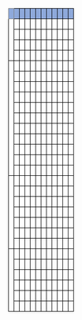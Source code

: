<style type="text/css">
.tg  {border-collapse:collapse;border-spacing:0;}
.tg td{border-color:black;border-style:solid;border-width:1px;font-family:Arial, sans-serif;font-size:14px;
  overflow:hidden;padding:10px 5px;word-break:normal;}
.tg th{border-color:black;border-style:solid;border-width:1px;font-family:Arial, sans-serif;font-size:14px;
  font-weight:normal;overflow:hidden;padding:10px 5px;word-break:normal;}
.tg .tg-o5n3{background-color:#FFF;font-weight:bold;text-align:left;vertical-align:bottom}
.tg .tg-wa1i{font-weight:bold;text-align:center;vertical-align:middle}
.tg .tg-mf8g{background-color:#8EA9DB;font-weight:bold;text-align:left;vertical-align:middle}
.tg .tg-zk71{color:#444;text-align:left;vertical-align:bottom}
.tg .tg-q3nt{background-color:#8EA9DB;border-color:inherit;font-weight:bold;text-align:center;vertical-align:middle}
.tg .tg-y6he{background-color:#8EA9DB;font-weight:bold;text-align:center;vertical-align:middle}
.tg .tg-2g1l{background-color:#FFF;font-weight:bold;text-align:center;vertical-align:middle}
.tg .tg-f4yw{background-color:#FFF;text-align:center;vertical-align:middle}
.tg .tg-kcps{background-color:#FFF;text-align:left;vertical-align:bottom}
.tg .tg-ktyi{background-color:#FFF;text-align:left;vertical-align:top}
.tg .tg-7zrl{text-align:left;vertical-align:bottom}
.tg .tg-2lxe{background-color:#FFF;color:#F00;text-align:left;vertical-align:bottom}
.tg .tg-7yig{background-color:#FFF;text-align:center;vertical-align:top}
.tg .tg-j6zm{font-weight:bold;text-align:left;vertical-align:bottom}
.tg .tg-nrix{text-align:center;vertical-align:middle}
</style>
<table class="tg"><thead>
  <tr>
    <th class="tg-q3nt"></th>
    <th class="tg-mf8g"></th>
    <th class="tg-y6he"></th>
    <th class="tg-mf8g"></th>
    <th class="tg-mf8g"></th>
    <th class="tg-mf8g"></th>
    <th class="tg-mf8g"></th>
    <th class="tg-mf8g"></th>
    <th class="tg-mf8g"></th>
    <th class="tg-mf8g"></th>
    <th class="tg-mf8g"></th>
    <th class="tg-mf8g"></th>
  </tr></thead>
<tbody>
  <tr>
    <td class="tg-2g1l" rowspan="4"></td>
    <td class="tg-o5n3"></td>
    <td class="tg-f4yw"></td>
    <td class="tg-kcps"></td>
    <td class="tg-zk71"></td>
    <td class="tg-kcps"></td>
    <td class="tg-kcps"></td>
    <td class="tg-kcps"></td>
    <td class="tg-kcps"></td>
    <td class="tg-kcps"></td>
    <td class="tg-kcps"></td>
    <td class="tg-kcps"></td>
  </tr>
  <tr>
    <td class="tg-o5n3"></td>
    <td class="tg-f4yw"></td>
    <td class="tg-kcps"></td>
    <td class="tg-ktyi"></td>
    <td class="tg-kcps"></td>
    <td class="tg-kcps"></td>
    <td class="tg-kcps"></td>
    <td class="tg-kcps"></td>
    <td class="tg-kcps"></td>
    <td class="tg-ktyi"></td>
    <td class="tg-kcps"></td>
  </tr>
  <tr>
    <td class="tg-o5n3"></td>
    <td class="tg-f4yw"></td>
    <td class="tg-kcps"></td>
    <td class="tg-kcps"></td>
    <td class="tg-kcps"></td>
    <td class="tg-kcps"></td>
    <td class="tg-kcps"></td>
    <td class="tg-kcps"></td>
    <td class="tg-kcps"></td>
    <td class="tg-kcps"></td>
    <td class="tg-kcps"></td>
  </tr>
  <tr>
    <td class="tg-o5n3"></td>
    <td class="tg-f4yw"></td>
    <td class="tg-kcps"></td>
    <td class="tg-kcps"></td>
    <td class="tg-kcps"></td>
    <td class="tg-kcps"></td>
    <td class="tg-kcps"></td>
    <td class="tg-kcps"></td>
    <td class="tg-kcps"></td>
    <td class="tg-kcps"></td>
    <td class="tg-kcps"></td>
  </tr>
  <tr>
    <td class="tg-2g1l" rowspan="11"></td>
    <td class="tg-o5n3"></td>
    <td class="tg-f4yw"></td>
    <td class="tg-kcps"></td>
    <td class="tg-kcps"></td>
    <td class="tg-kcps"></td>
    <td class="tg-kcps"></td>
    <td class="tg-kcps"></td>
    <td class="tg-kcps"></td>
    <td class="tg-kcps"></td>
    <td class="tg-7zrl"></td>
    <td class="tg-kcps"></td>
  </tr>
  <tr>
    <td class="tg-o5n3"></td>
    <td class="tg-f4yw"></td>
    <td class="tg-kcps"></td>
    <td class="tg-kcps"></td>
    <td class="tg-kcps"></td>
    <td class="tg-kcps"></td>
    <td class="tg-kcps"></td>
    <td class="tg-kcps"></td>
    <td class="tg-kcps"></td>
    <td class="tg-7zrl"></td>
    <td class="tg-kcps"></td>
  </tr>
  <tr>
    <td class="tg-o5n3"></td>
    <td class="tg-f4yw"></td>
    <td class="tg-kcps"></td>
    <td class="tg-kcps"></td>
    <td class="tg-kcps"></td>
    <td class="tg-kcps"></td>
    <td class="tg-kcps"></td>
    <td class="tg-kcps"></td>
    <td class="tg-kcps"></td>
    <td class="tg-kcps"></td>
    <td class="tg-kcps"></td>
  </tr>
  <tr>
    <td class="tg-o5n3"></td>
    <td class="tg-f4yw"></td>
    <td class="tg-kcps"></td>
    <td class="tg-kcps"></td>
    <td class="tg-kcps"></td>
    <td class="tg-kcps"></td>
    <td class="tg-kcps"></td>
    <td class="tg-kcps"></td>
    <td class="tg-2lxe"></td>
    <td class="tg-kcps"></td>
    <td class="tg-kcps"></td>
  </tr>
  <tr>
    <td class="tg-o5n3"></td>
    <td class="tg-f4yw"></td>
    <td class="tg-kcps"></td>
    <td class="tg-kcps"></td>
    <td class="tg-kcps"></td>
    <td class="tg-kcps"></td>
    <td class="tg-kcps"></td>
    <td class="tg-kcps"></td>
    <td class="tg-2lxe"></td>
    <td class="tg-kcps"></td>
    <td class="tg-kcps"></td>
  </tr>
  <tr>
    <td class="tg-o5n3"></td>
    <td class="tg-7yig"></td>
    <td class="tg-kcps"></td>
    <td class="tg-kcps"></td>
    <td class="tg-kcps"></td>
    <td class="tg-kcps"></td>
    <td class="tg-kcps"></td>
    <td class="tg-kcps"></td>
    <td class="tg-kcps"></td>
    <td class="tg-kcps"></td>
    <td class="tg-kcps"></td>
  </tr>
  <tr>
    <td class="tg-o5n3"></td>
    <td class="tg-f4yw"></td>
    <td class="tg-kcps"></td>
    <td class="tg-kcps"></td>
    <td class="tg-kcps"></td>
    <td class="tg-kcps"></td>
    <td class="tg-kcps"></td>
    <td class="tg-kcps"></td>
    <td class="tg-kcps"></td>
    <td class="tg-kcps"></td>
    <td class="tg-kcps"></td>
  </tr>
  <tr>
    <td class="tg-o5n3"></td>
    <td class="tg-f4yw"></td>
    <td class="tg-kcps"></td>
    <td class="tg-kcps"></td>
    <td class="tg-kcps"></td>
    <td class="tg-kcps"></td>
    <td class="tg-kcps"></td>
    <td class="tg-kcps"></td>
    <td class="tg-kcps"></td>
    <td class="tg-kcps"></td>
    <td class="tg-kcps"></td>
  </tr>
  <tr>
    <td class="tg-o5n3"></td>
    <td class="tg-f4yw"></td>
    <td class="tg-kcps"></td>
    <td class="tg-kcps"></td>
    <td class="tg-kcps"></td>
    <td class="tg-kcps"></td>
    <td class="tg-kcps"></td>
    <td class="tg-kcps"></td>
    <td class="tg-kcps"></td>
    <td class="tg-kcps"></td>
    <td class="tg-kcps"></td>
  </tr>
  <tr>
    <td class="tg-o5n3"></td>
    <td class="tg-f4yw"></td>
    <td class="tg-kcps"></td>
    <td class="tg-kcps"></td>
    <td class="tg-kcps"></td>
    <td class="tg-kcps"></td>
    <td class="tg-kcps"></td>
    <td class="tg-kcps"></td>
    <td class="tg-kcps"></td>
    <td class="tg-kcps"></td>
    <td class="tg-kcps"></td>
  </tr>
  <tr>
    <td class="tg-o5n3"></td>
    <td class="tg-f4yw"></td>
    <td class="tg-kcps"></td>
    <td class="tg-kcps"></td>
    <td class="tg-kcps"></td>
    <td class="tg-kcps"></td>
    <td class="tg-kcps"></td>
    <td class="tg-kcps"></td>
    <td class="tg-kcps"></td>
    <td class="tg-kcps"></td>
    <td class="tg-kcps"></td>
  </tr>
  <tr>
    <td class="tg-2g1l" rowspan="7"></td>
    <td class="tg-o5n3"></td>
    <td class="tg-f4yw"></td>
    <td class="tg-kcps"></td>
    <td class="tg-kcps"></td>
    <td class="tg-f4yw"></td>
    <td class="tg-kcps"></td>
    <td class="tg-kcps"></td>
    <td class="tg-kcps"></td>
    <td class="tg-kcps"></td>
    <td class="tg-kcps"></td>
    <td class="tg-kcps"></td>
  </tr>
  <tr>
    <td class="tg-o5n3"></td>
    <td class="tg-f4yw"></td>
    <td class="tg-kcps"></td>
    <td class="tg-kcps"></td>
    <td class="tg-kcps"></td>
    <td class="tg-kcps"></td>
    <td class="tg-kcps"></td>
    <td class="tg-kcps"></td>
    <td class="tg-kcps"></td>
    <td class="tg-kcps"></td>
    <td class="tg-kcps"></td>
  </tr>
  <tr>
    <td class="tg-o5n3"></td>
    <td class="tg-f4yw"></td>
    <td class="tg-kcps"></td>
    <td class="tg-kcps"></td>
    <td class="tg-kcps"></td>
    <td class="tg-kcps"></td>
    <td class="tg-kcps"></td>
    <td class="tg-kcps"></td>
    <td class="tg-kcps"></td>
    <td class="tg-kcps"></td>
    <td class="tg-kcps"></td>
  </tr>
  <tr>
    <td class="tg-o5n3"></td>
    <td class="tg-f4yw"></td>
    <td class="tg-kcps"></td>
    <td class="tg-kcps"></td>
    <td class="tg-kcps"></td>
    <td class="tg-kcps"></td>
    <td class="tg-kcps"></td>
    <td class="tg-kcps"></td>
    <td class="tg-kcps"></td>
    <td class="tg-kcps"></td>
    <td class="tg-kcps"></td>
  </tr>
  <tr>
    <td class="tg-o5n3"></td>
    <td class="tg-f4yw"></td>
    <td class="tg-kcps"></td>
    <td class="tg-kcps"></td>
    <td class="tg-kcps"></td>
    <td class="tg-kcps"></td>
    <td class="tg-kcps"></td>
    <td class="tg-kcps"></td>
    <td class="tg-kcps"></td>
    <td class="tg-kcps"></td>
    <td class="tg-kcps"></td>
  </tr>
  <tr>
    <td class="tg-o5n3"></td>
    <td class="tg-f4yw"></td>
    <td class="tg-kcps"></td>
    <td class="tg-kcps"></td>
    <td class="tg-kcps"></td>
    <td class="tg-kcps"></td>
    <td class="tg-kcps"></td>
    <td class="tg-kcps"></td>
    <td class="tg-kcps"></td>
    <td class="tg-kcps"></td>
    <td class="tg-kcps"></td>
  </tr>
  <tr>
    <td class="tg-j6zm"></td>
    <td class="tg-nrix"></td>
    <td class="tg-7zrl"></td>
    <td class="tg-7zrl"></td>
    <td class="tg-7zrl"></td>
    <td class="tg-7zrl"></td>
    <td class="tg-7zrl"></td>
    <td class="tg-7zrl"></td>
    <td class="tg-kcps"></td>
    <td class="tg-kcps"></td>
    <td class="tg-kcps"></td>
  </tr>
  <tr>
    <td class="tg-wa1i" rowspan="6"></td>
    <td class="tg-j6zm"></td>
    <td class="tg-nrix"></td>
    <td class="tg-7zrl"></td>
    <td class="tg-7zrl"></td>
    <td class="tg-7zrl"></td>
    <td class="tg-7zrl"></td>
    <td class="tg-7zrl"></td>
    <td class="tg-7zrl"></td>
    <td class="tg-7zrl"></td>
    <td class="tg-7zrl"></td>
    <td class="tg-7zrl"></td>
  </tr>
  <tr>
    <td class="tg-j6zm"></td>
    <td class="tg-nrix"></td>
    <td class="tg-7zrl"></td>
    <td class="tg-7zrl"></td>
    <td class="tg-7zrl"></td>
    <td class="tg-7zrl"></td>
    <td class="tg-7zrl"></td>
    <td class="tg-7zrl"></td>
    <td class="tg-7zrl"></td>
    <td class="tg-7zrl"></td>
    <td class="tg-7zrl"></td>
  </tr>
  <tr>
    <td class="tg-j6zm"></td>
    <td class="tg-f4yw"></td>
    <td class="tg-kcps"></td>
    <td class="tg-kcps"></td>
    <td class="tg-7zrl"></td>
    <td class="tg-7zrl"></td>
    <td class="tg-7zrl"></td>
    <td class="tg-7zrl"></td>
    <td class="tg-7zrl"></td>
    <td class="tg-7zrl"></td>
    <td class="tg-7zrl"></td>
  </tr>
  <tr>
    <td class="tg-o5n3"></td>
    <td class="tg-f4yw"></td>
    <td class="tg-kcps"></td>
    <td class="tg-kcps"></td>
    <td class="tg-kcps"></td>
    <td class="tg-kcps"></td>
    <td class="tg-kcps"></td>
    <td class="tg-kcps"></td>
    <td class="tg-kcps"></td>
    <td class="tg-kcps"></td>
    <td class="tg-kcps"></td>
  </tr>
  <tr>
    <td class="tg-o5n3"></td>
    <td class="tg-f4yw"></td>
    <td class="tg-kcps"></td>
    <td class="tg-kcps"></td>
    <td class="tg-kcps"></td>
    <td class="tg-kcps"></td>
    <td class="tg-kcps"></td>
    <td class="tg-kcps"></td>
    <td class="tg-kcps"></td>
    <td class="tg-kcps"></td>
    <td class="tg-kcps"></td>
  </tr>
  <tr>
    <td class="tg-j6zm"></td>
    <td class="tg-nrix"></td>
    <td class="tg-7zrl"></td>
    <td class="tg-7zrl"></td>
    <td class="tg-7zrl"></td>
    <td class="tg-7zrl"></td>
    <td class="tg-7zrl"></td>
    <td class="tg-7zrl"></td>
    <td class="tg-7zrl"></td>
    <td class="tg-7zrl"></td>
    <td class="tg-7zrl"></td>
  </tr>
</tbody></table>
